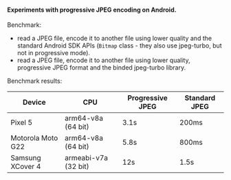 #### Experiments with progressive JPEG encoding on Android.

Benchmark:

- read a JPEG file, encode it to another file using lower quality and the standard Android SDK APIs (``Bitmap`` class - they also use jpeg-turbo, but not in progressive mode).
- read a JPEG file, encode it to another file using lower quality, progressive JPEG format and the binded jpeg-turbo library.

Benchmark results:

| Device            | CPU                  | Progressive JPEG | Standard JPEG |
|-------------------|----------------------|------------------|---------------|
| Pixel 5           | arm64-v8a (64 bit)   | 3.1s             | 200ms         |
| Motorola Moto G22 | arm64-v8a (64 bit)   | 5.8s             | 800ms         |
| Samsung XCover 4  | armeabi-v7a (32 bit) | 12s              | 1.5s          |
